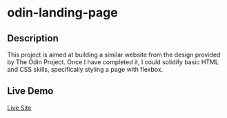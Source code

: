 # odin-landing-page

## Description
This project is aimed at building a similar website from the design provided by The Odin Project. Once I have completed it, I could solidify basic HTML and CSS skills, specifically styling a page with flexbox.

## Live Demo
[Live Site](https://lamwahhinharold.github.io/odin-landing-page/)